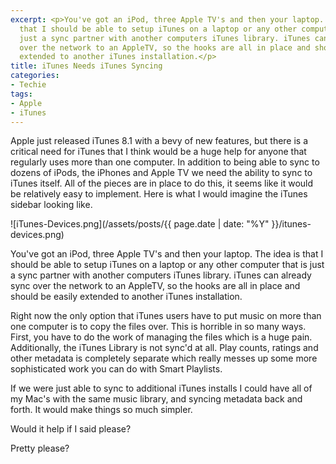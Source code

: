 ```yaml
---
excerpt: <p>You've got an iPod, three Apple TV's and then your laptop. The idea is
  that I should be able to setup iTunes on a laptop or any other computer that is
  just a sync partner with another computers iTunes library. iTunes can already sync
  over the network to an AppleTV, so the hooks are all in place and should be easily
  extended to another iTunes installation.</p>
title: iTunes Needs iTunes Syncing
categories:
- Techie
tags:
- Apple
- iTunes
---
```


Apple just released iTunes 8.1 with a bevy of new features, but there is a critical need for iTunes that I think would be a huge help for anyone that regularly uses more than one computer. In addition to being able to sync to dozens of iPods, the iPhones and Apple TV we need the ability to sync to iTunes itself. All of the pieces are in place to do this, it seems like it would be relatively easy to implement. Here is what I would imagine the iTunes sidebar looking like.

![iTunes-Devices.png](/assets/posts/{{ page.date | date: "%Y" }}/itunes-devices.png)

You've got an iPod, three Apple TV's and then your laptop. The idea is that I should be able to setup iTunes on a laptop or any other computer that is just a sync partner with another computers iTunes library. iTunes can already sync over the network to an AppleTV, so the hooks are all in place and should be easily extended to another iTunes installation.

Right now the only option that iTunes users have to put music on more than one computer is to copy the files over. This is horrible in so many ways. First, you have to do the work of managing the files which is a huge pain. Additionally, the iTunes Library is not sync'd at all. Play counts, ratings and other metadata is completely separate which really messes up some more sophisticated work you can do with Smart Playlists.

If we were just able to sync to additional iTunes installs I could have all of my Mac's with the same music library, and syncing metadata back and forth. It would make things so much simpler.

Would it help if I said please?

Pretty please?
